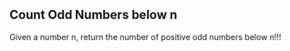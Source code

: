 ## Count Odd Numbers below n

Given a number n, return the number of positive odd numbers below n!!!

    